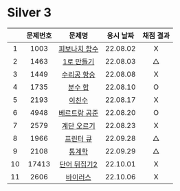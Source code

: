# Silver 3

|     | 문제번호 |           문제명           | 응시 날짜 | 채점 결과 |
| :-: | :------: | :------------------------: | :-------: | :-------: |
|  1  |   1003   | [피보나치 함수](./1003.js) | 22.08.02  |     X     |
|  2  |   1463   |  [1로 만들기](./1463.js)   | 22.08.03  |     △     |
|  3  |   1449   |  [수리공 항승](./1449.js)  | 22.08.08  |     X     |
|  4  |   1735   |    [분수 합](./1735.js)    | 22.08.10  |     O     |
|  5  |   2193   |    [이친수](./2193.js)     | 22.08.17  |     X     |
|  6  |   4948   | [베르트랑 공준](./4948.js) | 22.08.20  |     O     |
|  7  |   2579   |  [계단 오르기](./2579.js)  | 22.08.23  |     X     |
|  8  |   1966   |   [프린터 큐](./1966.js)   | 22.09.28  |     △     |
|  9  |   2108   |    [통계학](./2108.js)     | 22.09.29  |     △     |
| 10  |  17413   | [단어 뒤집기2](./17413.js) | 22.10.01  |     X     |
| 11  |   2606   |   [바이러스](./2606.js)    | 22.10.06  |     X     |
